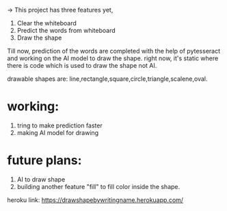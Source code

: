 -> This project has three features yet,
   1) Clear the whiteboard
   2) Predict the words from whiteboard
   3) Draw the shape

Till now, prediction of the words are completed with the help of pytesseract and working on the AI model to draw the shape. 
right now, it's static where there is code which is used to draw the shape not AI.

drawable shapes are: line,rectangle,square,circle,triangle,scalene,oval.

# working:
1) tring to make prediction faster
2) making AI model for drawing 

# future plans:
1) AI to draw shape
2) building another feature "fill" to fill color inside the shape.

heroku link: https://drawshapebywritingname.herokuapp.com/
